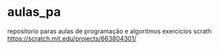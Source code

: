 # aulas_pa
repositorio paras aulas de programação e algoritmos
exercicios scrath
https://scratch.mit.edu/projects/663804301/
